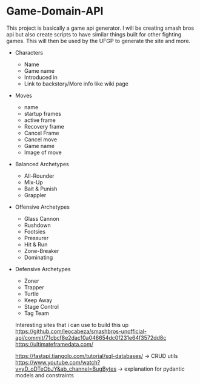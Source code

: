 # Game-Domain-API
This project is basically a game api generator. I will be creating smash bros api but also create scripts to have similar things built for other fighting games. This will then be used by the UFGP to generate the site and more.
    
- Characters
    - Name
    - Game name
    - Introduced in
    - Link to backstory/More info like wiki page

- Moves
    - name
    - startup frames
    - active frame
    - Recovery frame
    - Cancel Frame
    - Cancel move
    - Game name
    - Image of move

- Balanced Archetypes
    - All-Rounder
    - Mix-Up
    - Bait & Punish
    - Grappler

- Offensive Archetypes
    - Glass Cannon
    - Rushdown
    - Footsies
    - Pressurer
    - Hit & Run
    - Zone-Breaker
    - Dominating

- Defensive Archetypes
    - Zoner
    - Trapper
    - Turtle
    - Keep Away
    - Stage Control
    - Tag Team

    Interesting sites that i can use to build this up
    https://github.com/leocabeza/smashbros-unofficial-api/commit/71cbcf8e2dac10a046654dc0f231e64f3572dd8c
    https://ultimateframedata.com/

    https://fastapi.tiangolo.com/tutorial/sql-databases/
    -> CRUD utils
    https://www.youtube.com/watch?v=yD_oDTeObJY&ab_channel=BugBytes
    -> explanation for pydantic models and constraints


